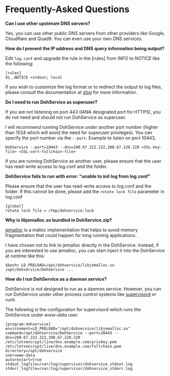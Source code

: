 Frequently-Asked Questions
==========================

**Can I use other upstream DNS servers?**

Yes, you can use other public DNS servers from other providers like Google, Cloudflare and Quad9. You can even use your own DNS services.

**How do I prevent the IP address and DNS query information being output?**

Edit ```log.conf``` and upgrade the rule in the [rules] from *INFO* to *NOTICE* like the following:
```
[rules]
ds_.NOTICE >stdout; local
```

If you wish to customize the log format or to redirect the output to log files, please consult the documentation at [zlog](https://hardysimpson.github.io/zlog/UsersGuide-EN.html#htoc14) for more information.

**Do I need to run DohService as superuser?**

If you are not listening on port 443 (IANA designated port for HTTPS), you do not need and should not run DohService as superuser.

I will recommend running DohService under another port number (higher than 1024 which will avoid the need for superuser privileges). You can specify the port number via the ```--port```. Example to listen on port 10443,
```
DohService --port=10443 --dns=208.67.222.222,208.67.220.220 <SSL-key-file> <SSL-cert-fullchain-file>
```

If you are running DohService as another user, please ensure that the user has read-write access to log.conf and the folder.

**DohService fails to run with error: "unable to init log from log.conf"**

Please ensure that the user has read-write access to log.conf and the folder. If this cannot be done, please add the ```rotate lock file``` parameter in log.conf
```
[global]
rotate lock file = /tmp/dohservice.lock
```

**Why is libjemalloc.so bundled in DohService.zip?**

[jemalloc](http://jemalloc.net/) is a malloc implementation that helps to avoid memory fragmentation that could happen for long running applications.

I have chosen not to link to jemalloc directly in the DohService. Instead, if you are interested to use jemalloc, you can start inject it into the DohService at runtime like this:
```
$bash> LD_PRELOAD=/opt/dohservice/libjemalloc.so /opt/dohservice/DohService ...
```

**How do I run DohService as a daemon service?**

DohService is not designed to run as a daemon service. However, you can run DohService under other process control systems like [supervisord](http://supervisord.org/) or runit.

The following is the configuration for supervisord which runs the DohService under *www-data* user.
```
[program:dohservice]
environment=LD_PRELOAD="/opt/dohservice/libjemalloc.so"
command=/opt/dohservice/DohService --port=10443 --dns=208.67.222.222,208.67.220.220 /etc/letsencrypt/live/dns.example.com/privkey.pem /etc/letsencrypt/live/dns.example.com/fullchain.pem
directory=/opt/dohservice
user=www-data
autorestart=true
stdout_logfile=/var/log/supervisor/dohservice_stdout.log
stderr_logfile=/var/log/supervisor/dohservice_stderr.log
```
